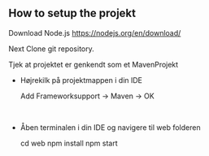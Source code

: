 How to setup the projekt
--
Download Node.js https://nodejs.org/en/download/ <br>

Next Clone git repository.  <br>

Tjek at projektet er genkendt som et MavenProjekt  <br>

- Højrekilk på projektmappen i din IDE

    
    Add Frameworksupport -> Maven -> OK

<br>

- Åben terminalen i din IDE og navigere til web folderen


    cd web
    npm install
    npm start
    



